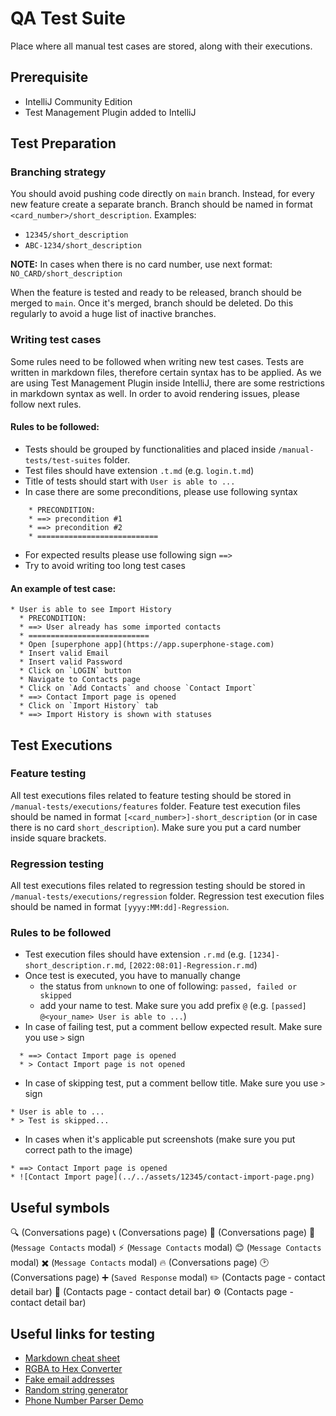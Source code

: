 # QA Test Suite
Place where all manual test cases are stored, along with their executions.

## Prerequisite
- IntelliJ Community Edition
- Test Management Plugin added to IntelliJ

## Test Preparation

### Branching strategy
You should avoid pushing code directly on `main` branch. Instead, for every new feature create a separate branch. 
Branch should be named in format `<card_number>/short_description`. 
Examples:
- `12345/short_description`
- `ABC-1234/short_description`

**NOTE:** In cases when there is no card number, use next format: `NO_CARD/short_description`

When the feature is tested and ready to be released, branch should be merged to `main`. 
Once it's merged, branch should be deleted. 
Do this regularly to avoid a huge list of inactive branches. 

### Writing test cases
Some rules need to be followed when writing new test cases. 
Tests are written in markdown files, therefore certain syntax has to be applied. 
As we are using Test Management Plugin inside IntelliJ, there are some restrictions in markdown syntax as well.
In order to avoid rendering issues, please follow next rules.
#### Rules to be followed:
- Tests should be grouped by functionalities and placed inside `/manual-tests/test-suites` folder. 
- Test files should have extension `.t.md` (e.g. `login.t.md`)
- Title of tests should start with `User is able to ...`
- In case there are some preconditions, please use following syntax
```
    * PRECONDITION:
    * ==> precondition #1
    * ==> precondition #2
    * ===========================
```
- For expected results please use following sign `==>`
- Try to avoid writing too long test cases

#### An example of test case:
```
* User is able to see Import History
  * PRECONDITION:
  * ==> User already has some imported contacts 
  * ===========================
  * Open [superphone app](https://app.superphone-stage.com)
  * Insert valid Email
  * Insert valid Password
  * Click on `LOGIN` button
  * Navigate to Contacts page
  * Click on `Add Contacts` and choose `Contact Import`
  * ==> Contact Import page is opened
  * Click on `Import History` tab
  * ==> Import History is shown with statuses 
```

## Test Executions

### Feature testing
All test executions files related to feature testing should be stored in `/manual-tests/executions/features` folder.
Feature test execution files should be named in format `[<card_number>]-short_description` (or in case there is no card `short_description`).
Make sure you put a card number inside square brackets.

### Regression testing
All test executions files related to regression testing should be stored in `/manual-tests/executions/regression` folder.
Regression test execution files should be named in format `[yyyy:MM:dd]-Regression`.

### Rules to be followed
- Test execution files should have extension `.r.md` (e.g. `[1234]-short_description.r.md`, `[2022:08:01]-Regression.r.md`)
- Once test is executed, you have to manually change 
  - the status from `unknown` to one of following: `passed, failed or skipped`
  - add your name to test. Make sure you add prefix `@` (e.g. `[passed] @<your_name> User is able to ...`)
- In case of failing test, put a comment bellow expected result. Make sure you use `>` sign
```
  * ==> Contact Import page is opened
  * > Contact Import page is not opened
```
- In case of skipping test, put a comment bellow title. Make sure you use `>` sign
```
* User is able to ...
* > Test is skipped...
```
- In cases when it's applicable put screenshots (make sure you put correct path to the image)
```
* ==> Contact Import page is opened
* ![Contact Import page](../../assets/12345/contact-import-page.png)
```

## Useful symbols

🔍 (Conversations page)
📞 (Conversations page)
📝 (Conversations page)
📎 (`Message Contacts` modal)
⚡ (`Message Contacts` modal)
😊 (`Message Contacts` modal)
✖️ (`Message Contacts` modal)
🔥 (Conversations page)
🕑 (Conversations page)
➕ (`Saved Response` modal)
✏️ (Contacts page - contact detail bar)
🚥 (Contacts page - contact detail bar)
⚙️ (Contacts page - contact detail bar)

## Useful links for testing
- [Markdown cheat sheet](https://www.markdownguide.org/cheat-sheet/)
- [RGBA to Hex Converter](https://rgbacolorpicker.com/rgba-to-hex)
- [Fake email addresses](https://yopmail.com/en/)
- [Random string generator](http://www.unit-conversion.info/texttools/random-string-generator/)
- [Phone Number Parser Demo](https://htmlpreview.github.io/?https://github.com/google/libphonenumber/blob/master/javascript/i18n/phonenumbers/demo-compiled.html)
